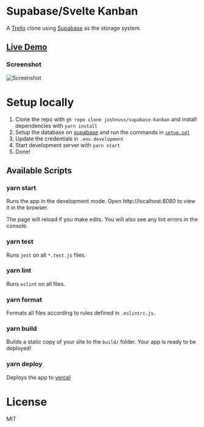 # Supabase/Svelte Kanban

A [Trello](https://trello.com) clone using [Supabase](https://supabase.io) as the storage system.

## [Live Demo](https://supabase-kanban.vercel.app/)

### Screenshot

![Screenshot](https://github.com/joshnuss/supabase-kanban/blob/master/screenshot.png)

# Setup locally

1. Clone the repo with `gh repo clone joshnuss/supabase-kanban` and install dependencies with `yarn install`
2. Setup the database on [supabase](https://supabase.io) and run the commands in [`setup.sql`](https://github.com/joshnuss/supabase-kanban/blob/master/setup.sql)
3. Update the credentials in `.env.development`
4. Start development server with `yarn start`
5. Done!

## Available Scripts

### yarn start

Runs the app in the development mode.
Open http://localhost:8080 to view it in the browser.

The page will reload if you make edits.
You will also see any lint errors in the console.

### yarn test

Runs `jest` on all `*.test.js` files.

### yarn lint

Runs `eslint` on all files.

### yarn format

Formats all files according to rules defined in `.eslintrc.js`.

### yarn build

Builds a static copy of your site to the `build/` folder.
Your app is ready to be deployed!

### yarn deploy

Deploys the app to [vercel](https://vercel.com)

# License

MIT

